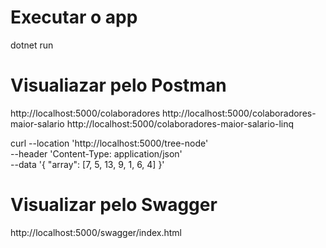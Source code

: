 # Executar o app
dotnet run

# Visualiazar pelo Postman
http://localhost:5000/colaboradores
http://localhost:5000/colaboradores-maior-salario
http://localhost:5000/colaboradores-maior-salario-linq

curl --location 'http://localhost:5000/tree-node' \
--header 'Content-Type: application/json' \
--data '{
    "array": [7, 5, 13, 9, 1, 6, 4]
}'

# Visualizar pelo Swagger
http://localhost:5000/swagger/index.html